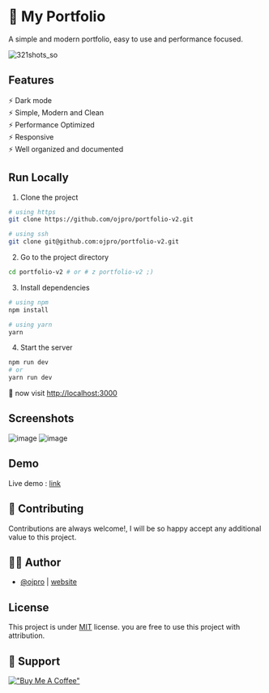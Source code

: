 
# 🌟 My Portfolio

A simple and modern portfolio, easy to use and performance focused.

![321shots_so](https://user-images.githubusercontent.com/108437129/231165823-cf430046-982f-467f-82b8-60d932ab7b6c.png)


## Features

⚡ Dark mode\
⚡ Simple, Modern and Clean\
⚡ Performance Optimized\
⚡ Responsive \
⚡ Well organized and documented


## Run Locally

1. Clone the project

```bash
# using https
git clone https://github.com/ojpro/portfolio-v2.git

# using ssh
git clone git@github.com:ojpro/portfolio-v2.git
```

2. Go to the project directory

```bash
cd portfolio-v2 # or # z portfolio-v2 ;)
```

3. Install dependencies

```bash
# using npm
npm install

# using yarn
yarn
```

4. Start the server

```bash
npm run dev
# or
yarn run dev
```

🚀 now visit [http://localhost:3000](http://localhost:3000)


## Screenshots

![image](https://user-images.githubusercontent.com/108437129/231163862-9035d17e-6f7f-4830-a26b-bec307c1e5ae.png)
![image](https://user-images.githubusercontent.com/108437129/231163977-a6989146-1685-4a36-acbd-0eea2777480b.png)



## Demo

Live demo : [link](https://portfolio-v2-ojpro.vercel.app/)


## 🤝 Contributing

Contributions are always welcome!, I will be so happy accept any additional value to this project.


## 👨‍💻 Author

- [@ojpro](https://www.github.com/ojpro) | [website](https://www.ojpro.me)


## License

This project is under [MIT](https://choosealicense.com/licenses/mit/) license. you are free to use this project with attribution.

## 💖 Support

[!["Buy Me A Coffee"](https://www.buymeacoffee.com/assets/img/custom_images/yellow_img.png)](https://www.buymeacoffee.com/ojpro)


